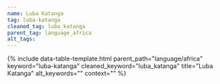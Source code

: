 ```yaml
---
name: Luba Katanga
tag: luba-katanga
cleaned_tag: luba_katanga
parent_tag: language_africa
alt_tags: 
---
```


{% include data-table-template.html 
  parent_path="language/africa" 
  keyword="luba-katanga" 
  cleaned_keyword="luba_katanga" 
  title="Luba Katanga"
  alt_keywords=""
  context=""
%}

